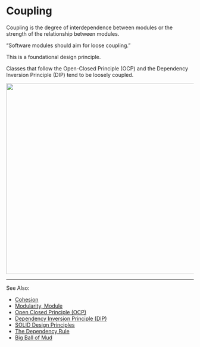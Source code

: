 # Coupling

Coupling is the degree of interdependence between modules or
the strength of the relationship between modules.

“Software modules should aim for loose coupling.”

This is a foundational design principle.

Classes that follow the Open-Closed Principle (OCP)
and the Dependency Inversion Principle (DIP)
tend to be loosely coupled.

<img src="coupling.png" width="512" alt=""/>

---
See Also:
- [Cohesion](Cohesion.md)
- [Modularity, Module](Modularity-Module.md)
- [Open Closed Principle (OCP)](Open-Closed-Principle-OCP.md)
- [Dependency Inversion Principle (DIP)](Dependency-Inversion-Principle-DIP.md)
- [SOLID Design Principles](SOLID-Design-Principles.md)
- [The Dependency Rule](The-Dependency-Rule.md)
- [Big Ball of Mud](Big-Ball-of-Mud.md)